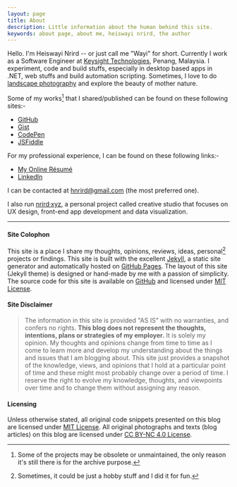 ```yaml
---
layout: page
title: About
description: Little information about the human behind this site.
keywords: about page, about me, heiswayi nrird, the author
---
```


Hello. I'm Heiswayi Nrird -- or just call me "Wayi" for short. Currently I work as a Software Engineer at [Keysight Technologies](https://www.keysight.com), Penang, Malaysia. I experiment, code and build stuffs, especially in desktop based apps in .NET, web stuffs and build automation scripting. Sometimes, I love to do [landscape photography](https://heiswayi.github.io/my-photography/) and explore the beauty of mother nature.

Some of my works[^1] that I shared/published can be found on these following sites:-
- [GitHub](http://github.com/heiswayi)
- [Gist](http://heiswayi.github.io/my-gists/)
- [CodePen](http://codepen.io/heiswayi/)
- [JSFiddle](http://jsfiddle.net/user/heiswayi/)

For my professional experience, I can be found on these following links:-
- [My Online Résumé](https://heiswayi.github.io/resume/)
- [LinkedIn](https://my.linkedin.com/in/nrird)

I can be contacted at [hnrird@gmail.com](mailto:hnrird@gmail.com) (the most preferred one).

I also run [nrird·xyz](http://nrird.xyz), a personal project called creative studio that focuses on UX design, front-end app development and data visualization.

---

#### Site Colophon

This site is a place I share my thoughts, opinions, reviews, ideas, personal[^2] projects or findings. This site is built with the excellent [Jekyll](http://jekyllrb.com), a static site generator and automatically hosted on [GitHub Pages](https://pages.github.com/). The layout of this site (Jekyll theme) is designed or hand-made by me with a passion of simplicity. The source code for this site is available on [GitHub](http://github.com/heiswayi/heiswayi.github.io) and licensed under [MIT License](http://heiswayi.github.io/mit-license).

#### Site Disclaimer

> The information in this site is provided "AS IS" with no warranties, and confers no rights. **This blog does not represent the thoughts, intentions, plans or strategies of my employer.** It is solely my opinion. My thoughts and opinions change from time to time as I come to learn more and develop my understanding about the things and issues that I am blogging about. This site just provides a snapshot of the knowledge, views, and opinions that I hold at a particular point of time and these might most probably change over a period of time. I reserve the right to evolve my knowledge, thoughts, and viewpoints over time and to change them without assigning any reason.

#### Licensing

Unless otherwise stated, all original code snippets presented on this blog are licensed under [MIT License](http://heiswayi.github.io/mit-license). All original photographs and texts (blog articles) on this blog are licensed under [CC BY-NC 4.0 License](https://creativecommons.org/licenses/by-nc/4.0/).

[^1]: Some of the projects may be obsolete or unmaintained, the only reason it's still there is for the archive purpose.
[^2]: Sometimes, it could be just a hobby stuff and I did it for fun.
